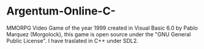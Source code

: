 # Argentum-Online-C-
MMORPG Video Game of the year 1999 created in Visual Basic 6.0 by Pablo Marquez (Morgolock), this game is open source under the "GNU General Public License".  I have traslated in C++ under SDL2.

